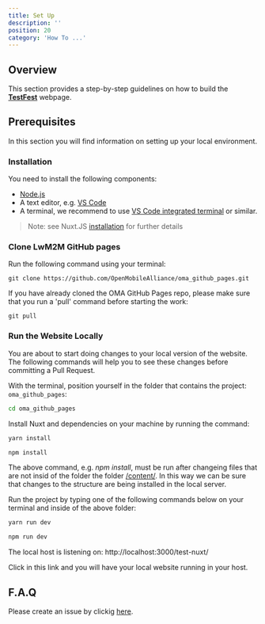 ```yaml
---
title: Set Up
description: ''
position: 20
category: 'How To ...'
---
```

## Overview
This section provides a step-by-step guidelines on how to build the [**TestFest**](https://lwm2m.openmobilealliance.org/testfests/) webpage.

## Prerequisites
In this section you will find information on setting up your local environment.

### Installation
You need to install the following components:
* [Node.js](https://nodejs.org/)
* A text editor, e.g. [VS Code](https://code.visualstudio.com/)
* A terminal, we recommend to use [VS Code integrated terminal](https://nodejs.org/) or similar.

> Note: see Nuxt.JS [installation](https://nuxtjs.org/docs/get-started/installation) for further details

### Clone LwM2M GitHub pages
Run the following command using your terminal:

```git
git clone https://github.com/OpenMobileAlliance/oma_github_pages.git
```
<alert>
If you have already cloned the OMA GitHub Pages repo, please make sure that you run a 'pull' command before starting the work:
</alert>

```git
git pull
```
### Run the Website Locally
You are about to start doing changes to your local version of the website. The following commands will help you to see these changes before committing a Pull Request.

With the terminal, position yourself in the folder that contains the project: `oma_github_pages`:

```bash
cd oma_github_pages
```
Install Nuxt and dependencies on your machine by running the command:

<code-group>
  <code-block label="Yarn" active>

  ```bash
  yarn install
  ```

  </code-block>
  <code-block label="NPM">

  ```bash
  npm install
  ```

  </code-block>
</code-group>

<alert>
The above command, e.g. <i>npm install</i>, must be run after changeing files that are not insid of the folder the folder <a href="https://github.com/OpenMobileAlliance/oma_github_pages/tree/main/content">/content/</a>. In this way we can be sure that changes to the structure are being installed in the local server.

</alert>

Run the project by typing one of the following commands below on your terminal and inside of the above folder:

<code-group>
  <code-block label="Yarn" active>

  ```bash
  yarn run dev
  ```

  </code-block>
  <code-block label="NPM">

  ```bash
  npm run dev
  ```

  </code-block>
</code-group>

The local host is listening on: http://localhost:3000/test-nuxt/

Click in this link and you will have your local website running in your host.

## F.A.Q
Please create an issue by clickig [here](https://github.com/OpenMobileAlliance/githubpages-doc-guidelines/issues).

